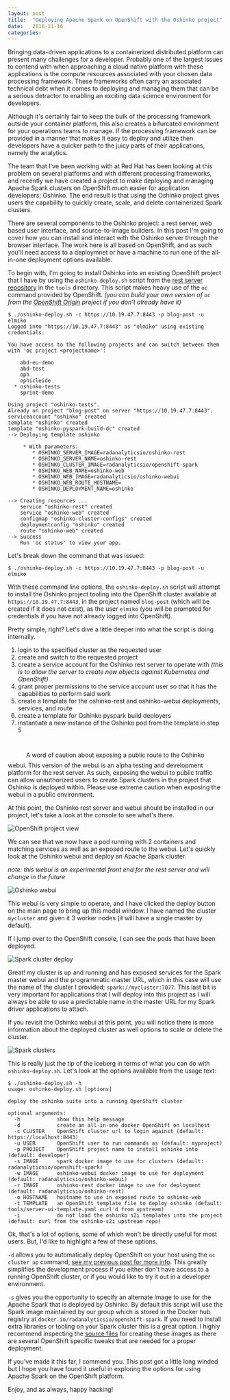 ```yaml
---
layout: post
title:  "Deploying Apache Spark on OpenShift with the Oshinko project"
date:   2016-11-16
categories:
---
```


Bringing data-driven applications to a containerized distributed platform can
present many challenges for a developer. Probably one of the largest issues to
contend with when approaching a cloud native platform with these applications
is the compute resources associated with your chosen data processing framework.
These frameworks often carry an associated technical debt when it comes to
deploying and managing them that can be a serious detractor to enabling an
exciting data science environment for developers.

Although it's certainly fair to keep the bulk of the processing framework
outside your container platform, this also creates a bifurcated environment
for your operations teams to manage. If the processing framework can be
provided in a manner that makes it easy to deploy and utilize then developers
have a quicker path to the juicy parts of their applications, namely the
analytics.

The team that I've been working with at Red Hat has been looking at this
problem on several platforms and with different processing frameworks, and
recently we have created a project to make deploying and managing Apache
Spark clusters on OpenShift much easier for application developers; Oshinko.
The end result is that using the Oshinko project gives users the capability to
quickly create, scale, and delete containerized Spark clusters.

There are several components to the Oshinko project: a rest server, web based
user interface, and source-to-image builders. In this post I'm going to cover
how you can install and interact with the Oshinko server through the browser
interface. The work here is all based on OpenShift, and as such you'll need
access to a deploymnet or have a machine to run one of the all-in-one
deployment options available.

To begin with, I'm going to install Oshinko into an existing OpenShift project
that I have by using the `oshinko-deploy.sh` script from the
[rest server repository](https://github.com/radanalyticsio/oshinko-rest) in
the `tools` directory. This script makes heavy use of the `oc` command
provided by OpenShift. _(you can build your own version of `oc` from the
[OpenShift Origin](https://github.com/openshift/origin) project if you don't
already have it)_

```
$ ./oshinko-deploy.sh -c https://10.19.47.7:8443 -p blog-post -u elmiko
Logged into "https://10.19.47.7:8443" as "elmiko" using existing credentials.

You have access to the following projects and can switch between them with 'oc project <projectname>':

    abd-eu-demo
    abd-test
    oph
    ophicleide
  * oshinko-tests
    sprint-demo

Using project "oshinko-tests".
Already on project "blog-post" on server "https://10.19.47.7:8443".
serviceaccount "oshinko" created
template "oshinko" created
template "oshinko-pyspark-build-dc" created
--> Deploying template oshinko

     * With parameters:
        * OSHINKO_SERVER_IMAGE=radanalyticsio/oshinko-rest
        * OSHINKO_SERVER_NAME=oshinko-rest
        * OSHINKO_CLUSTER_IMAGE=radanalyticsio/openshift-spark
        * OSHINKO_WEB_NAME=oshinko-web
        * OSHINKO_WEB_IMAGE=radanalyticsio/oshinko-webui
        * OSHINKO_WEB_ROUTE_HOSTNAME=
        * OSHINKO_DEPLOYMENT_NAME=oshinko

--> Creating resources ...
    service "oshinko-rest" created
    service "oshinko-web" created
    configmap "oshinko-cluster-configs" created
    deploymentconfig "oshinko" created
    route "oshinko-web" created
--> Success
    Run 'oc status' to view your app.
```

Let's break down the command that was issued:

```
$ ./oshinko-deploy.sh -c https://10.19.47.7:8443 -p blog-post -u elmiko
```

With these command line options, the `oshinko-deploy.sh` script will
attempt to install the Oshinko project tooling into the OpenShift cluster
available at `https://10.19.47.7:8443`, in the project named
`blog-post` (which will be created if it does not exist), as the user
`elmiko` (you will be prompted for credentials if you have not already logged
into OpenShift).

Pretty simple, right? Let's dive a little deeper into what the script is
doing internally.

1. login to the specified cluster as the requested user
2. create and switch to the requested project
3. create a service account for the Oshinko rest server to operate with _(this
   is to allow the server to create new objects against Kubernetes and
   OpenShift)_
4. grant proper permissions to the service account user so that it has the
   capabilities to perform said work
5. create a template for the oshinko-rest and oshinko-webui deployments,
   services, and route
6. create a template for Oshinko pyspark build deployers
7. instantiate a new instance of the Oshinko pod from the template in step 5

<div class="alert alert-danger" role="alert">
<span class="glyphicon glyphicon-exclamation-sign pull-left"
      aria-hidden="true"
      style="font-size:32pt; padding:.5em;"></span>
A word of caution about exposing a public route to the
Oshinko webui. This version of the webui is an alpha testing and development
platform for the rest server. As such, exposing the webui to public traffic
can allow unauthorized users to create Spark clusters in the project that
Oshinko is deployed within. Please use extreme caution when exposing the
webui in a public environment.
</div>

At this point, the Oshinko rest server and webui should be installed in our
project, let's take a look at the console to see what's there.

<img class="center" alt="OpenShift project view" src="/img/oshinko-deploy1.png">

We can see that we now have a pod running with 2 containers and matching
services as well as an exposed route to the webui. Let's quickly look at
the Oshinko webui and deploy an Apache Spark cluster.

_note: this webui is an experimental front end for the rest server and will
change in the future_

<img class="center" alt="Oshinko webui" src="/img/oshinko-deploy2.png">

This webui is very simple to operate, and I have clicked the deploy button on
the main page to bring up this modal window. I have named the cluster
`mycluster` and given it 3 worker nodes (it will have a single master by
default).

If I jump over to the OpenShift console, I can see the pods that have been
deployed.

<img class="center" alt="Spark cluster deploy" src="/img/oshinko-deploy3.png">

Great! my cluster is up and running and has exposed services for the Spark
master webui and the programmatic master URL, which in this case will use
the name of the cluster I provided; `spark://mycluster:7077`. This last bit
is very important for applications that I will deploy into this project as I
will always be able to use a predictable name in the master URL for my Spark
driver applications to attach.

If you revisit the Oshinko webui at this point, you will notice there is more
information about the deployed cluster as well options to scale or delete the
cluster.

<img class="center" alt="Spark clusters" src="/img/oshinko-deploy4.png">

This is really just the tip of the iceberg in terms of what you can do with
`oshinko-deploy.sh`. Let's look at the options available from the usage
text:

```
$ ./oshinko-deploy.sh -h
usage: oshinko-deploy.sh [options]

deploy the oshinko suite into a running OpenShift cluster

optional arguments:
  -h            show this help message
  -d            create an all-in-one docker OpenShift on localhost
  -c CLUSTER    OpenShift cluster url to login against (default: https://localhost:8443)
  -u USER       OpenShift user to run commands as (default: myproject)
  -p PROJECT    OpenShift project name to install oshinko into (default: developer)
  -s IMAGE      spark docker image to use for clusters (default: radanalyticsio/openshift-spark)
  -w IMAGE      oshinko-webui docker image to use for deployment (default: radanalyticsio/oshinko-webui)
  -r IMAGE      oshinko-rest docker image to use for deployment (default: radanalyticsio/oshinko-rest)
  -o HOSTNAME   hostname to use in exposed route to oshinko-web
  -t TEMPLATE   an OpenShift template file to deploy oshinko (default: tools/server-ui-template.yaml curl'd from upstream)
  -i            do not load the oshinko s2i templates into the project (default: curl from the oshinko-s2i upstream repo)
```

Ok, that's a lot of options, some of which won't be directly useful for most
users. But, I'd like to highlight a few of these options.

`-d` allows you to automatically deploy OpenShift on your host using the
`oc cluster up` command,
[see my previous post for more info](https://elmiko.github.io/2016/10/11/oc-cluster-up.html).
This greatly simplifies the development process if you either don't have
access to a running OpenShift cluster, or if you would like to try it out in
a developer environment.

`-s` gives you the opportunity to specify an alternate image to use for the
Apache Spark that is deployed by Oshinko. By default this script will use the
Spark image maintained by our group which is stored in the Docker hub registry
at `docker.io/radanalyticsio/openshift-spark`. If you need to install extra
libraries or tooling on your Spark cluster this is a great option. I highly
recommend inspecting the
[source files](https://github.com/radanalyticsio/openshift-spark) for creating
these images as there are several OpenShift specific tweaks that are needed
for a proper deployment.

If you've made it this far, I commend you. This post got a little long winded
but I hope you have found it useful in exploring the options for using Apache
Spark on the OpenShift platform.

Enjoy, and as always, happy hacking!

